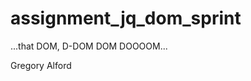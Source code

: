 assignment_jq_dom_sprint
========================

...that DOM, D-DOM DOM DOOOOM...

Gregory Alford
